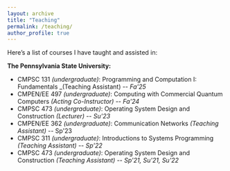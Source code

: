 ```yaml
---
layout: archive
title: "Teaching"
permalink: /teaching/
author_profile: true
---
```


Here’s a list of courses I have taught and assisted in:

**The Pennsylvania State University:**
  * CMPSC 131 _(undergraduate)_: Programming and Computation I: Fundamentals _(Teaching Assistant) -- _Fa'25_
  * CMPEN/EE 497 _(undergraduate)_: Computing with Commercial Quantum Computers _(Acting Co-Instructor)_ -- _Fa'24_
  * CMPSC 473 _(undergraduate)_: Operating System Design and Construction _(Lecturer)_ -- _Su'23_
  * CMPEN/EE 362 _(undergraduate)_: Communication Networks _(Teaching Assistant)_ -- Sp'23
  * CMPSC 311 _(undergraduate)_: Introductions to Systems Programming _(Teaching Assistant)_ -- _Sp'22_
  * CMPSC 473 _(undergraduate)_: Operating System Design and Construction _(Teaching Assistant)_ -- _Sp'21, Su'21, Su'22_
